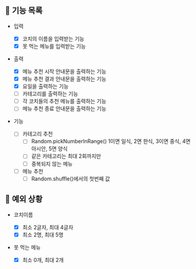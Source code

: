 ## 📄 기능 목록

- 입력

  - [x] 코치의 이름을 입력받는 기능
  - [x] 못 먹는 메뉴를 입력받는 기능

- 출력

  - [x] 메뉴 추천 시작 안내문을 출력하는 기능
  - [x] 메뉴 추천 결과 안내문을 출력하는 기능
  - [x] 요일을 출력하는 기능
  - [ ] 카테고리를 출력하는 기능
  - [ ] 각 코치들의 추천 메뉴를 출력하는 기능
  - [ ] 메뉴 추천 종료 안내문을 출력하는 기능

- 기능
  - [ ] 카테고리 추천
    - [ ] Random.pickNumberInRange() 1이면 일식, 2면 한식, 3이면 중식, 4면 아시안, 5면 양식
    - [ ] 같은 카테고리는 최대 2회까지만
    - [ ] 중복되지 않는 메뉴
  - [ ] 메뉴 추천
    - [ ] Random.shuffle()에서의 첫번째 값

## 🎯 예외 상황

- 코치이름

  - [x] 최소 2글자, 최대 4글자
  - [x] 최소 2명, 최대 5명

- 못 먹는 메뉴
  - [x] 최소 0개, 최대 2개
